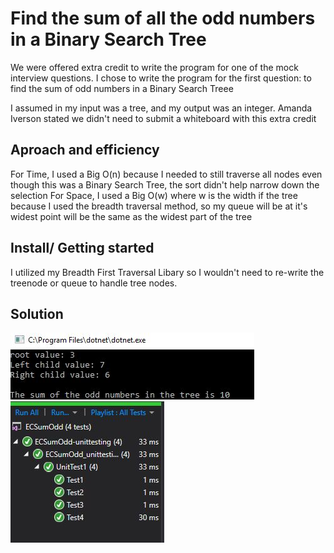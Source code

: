# Find the sum of all the odd numbers in a Binary Search Tree
We were offered extra credit to write the program for one of the mock interview questions. I chose to write the program for the first question: to find the sum of odd numbers in a Binary Search Treee

I assumed in my input was a tree, and my output was an integer.
Amanda Iverson stated we didn't need to submit a whiteboard with this extra credit

## Aproach and efficiency
For Time, I used a Big O(n) because I needed to still traverse all nodes even though this was a Binary Search Tree, the sort didn't help narrow down the selection
For Space, I used a Big O(w) where w is the width if the tree because I used the breadth traversal method, so my queue will be at it's widest point will be the same as the widest part of the tree

## Install/ Getting started
I utilized my Breadth First Traversal Libary so I wouldn't need to re-write the treenode or queue to handle tree nodes.

## Solution
![ConsoleOutput](../../../assets/ECSumOddConsole.jpg)
![TestsPass](../../../assets/ECSumOddTests.jpg)
